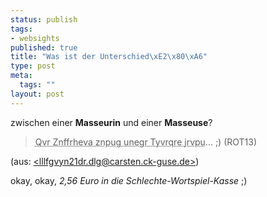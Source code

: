 ```yaml
--- 
status: publish
tags: 
- websights
published: true
title: "Was ist der Unterschied\xE2\x80\xA6"
type: post
meta: 
  tags: ""
layout: post
---
```

zwischen einer <b>Masseurin</b> und einer <b>Masseuse</b>?

<blockquote><acronym title="Die Masseurin macht harte Glieder weich...">Qvr Znffrheva znpug unegr Tyvrqre jrvpu</acronym>... ;) (ROT13)</blockquote>
(aus: <a href="http://www.google.de/groups?as_umsgid=lllfgvyn21dr.dlg@carsten.ck-guse.de" title="http://www.google.de/groups?as_umsgid=lllfgvyn21dr.dlg@carsten.ck-guse.de" onmouseover="window.status='http://www.google.de/groups?as_umsgid=lllfgvyn21dr.dlg@carsten.ck-guse.de';return true;" onmouseout="window.status='';return true;">&lt;lllfgvyn21dr.dlg@carsten.ck-guse.de&gt;</a>)


okay, okay, <i>2,56 Euro in die Schlechte-Wortspiel-Kasse</i> ;)
